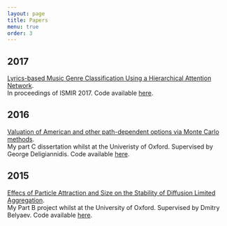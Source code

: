 ```yaml
---
layout: page
title: Papers
menu: true
order: 3
---
```


## 2017
[Lyrics-based Music Genre Classification Using a Hierarchical Attention Network](lyricspaper.pdf).  
In proceedings of ISMIR 2017. Code available [here](https://github.com/alexTsaptsinos/lyricsHAN).

## 2016
[Valuation of American and other path-dependent options via Monte Carlo methods](optionpaper.pdf).  
My part C dissertation whilst at the Univeristy of Oxford. Supervised by George Deligiannidis. Code available [here](https://github.com/alexTsaptsinos/Options-Dissertation-Matlab).

## 2015
[Effecs of Particle Attraction and Size on the Stability of Diffusion Limited Aggregation](dlapaper.pdf).  
My Part B project whilst at the University of Oxford. Supervised by Dmitry Belyaev. Code available [here](https://github.com/alexTsaptsinos/DLAProject).
